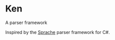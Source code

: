 Ken
===

A parser framework

Inspired by the [Sprache][1] parser framework for C#.

[1]: https://github.com/sprache/Sprache/

